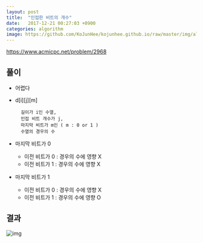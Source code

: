 ```yaml
---
layout: post
title:  "인접한 비트의 개수"
date:   2017-12-21 00:27:03 +0900
categories: algorithm
image: https://github.com/KoJunHee/kojunhee.github.io/raw/master/img/algorithm.png
---
```


<https://www.acmicpc.net/problem/2968>

## 풀이

- 어렵다

- d[i][j][m] 

		길이가 i인 수열, 
		인접 비트 개수가 j,
		마지막 비트가 m인 ( m : 0 or 1 )
		수열의 경우의 수
		
- 마지막 비트가 0
	
	- 이전 비트가 0 : 경우의 수에 영향 X
	- 이전 비트가 1 : 경우의 수에 영향 X

- 마지막 비트가 1

	- 이전 비트가 0 : 경우의 수에 영향 X
	- 이전 비트가 1 : 경우의 수에 영향 O


## 결과

![img](https://github.com/KoJunHee/kojunhee.github.io/raw/master/img/인접비트.png)
